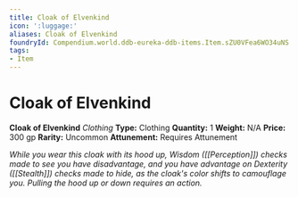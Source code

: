 ```yaml
---
title: Cloak of Elvenkind
icon: ':luggage:'
aliases: Cloak of Elvenkind
foundryId: Compendium.world.ddb-eureka-ddb-items.Item.sZU0VFea6WO34uNS
tags:
- Item
---
```


# Cloak of Elvenkind

**Cloak of Elvenkind**
_Clothing_
**Type:** Clothing
**Quantity:** 1
**Weight:** N/A
**Price:** 300 gp
**Rarity:** Uncommon
**Attunement:** Requires Attunement

*While you wear this cloak with its hood up, Wisdom ([[Perception]]) checks made to see you have disadvantage, and you have advantage on Dexterity ([[Stealth]]) checks made to hide, as the cloak's color shifts to camouflage you. Pulling the hood up or down requires an action.*